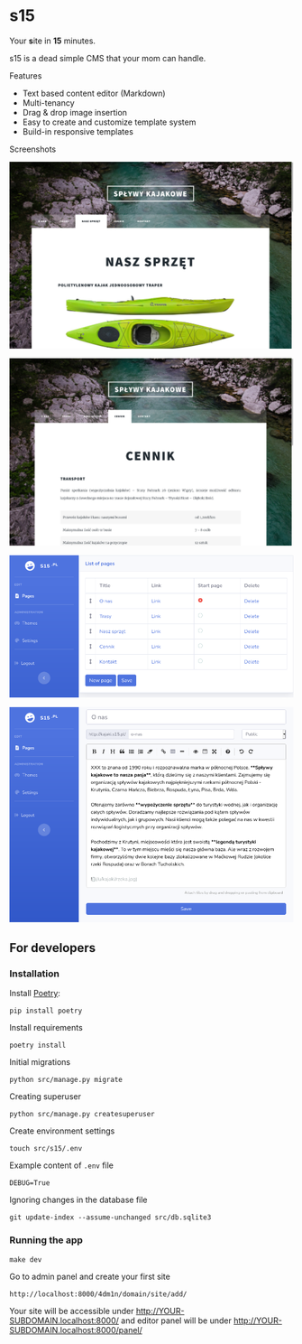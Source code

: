 # s15

Your **s**ite in **15** minutes.

s15 is a dead simple CMS that your mom can handle.

Features

- Text based content editor (Markdown)
- Multi-tenancy
- Drag & drop image insertion
- Easy to create and customize template system
- Build-in responsive templates

Screenshots

![Content exmaple](static/s15-content.jpg)

![Another content exmaple](static/s15-content2.jpg)

![Admin panel](static/s15-panel.png)

![List of pages](static/s15-editor.png)

## For developers

### Installation

Install [Poetry](https://python-poetry.org/):

    pip install poetry

Install requirements

    poetry install

Initial migrations

    python src/manage.py migrate

Creating superuser

    python src/manage.py createsuperuser

Create environment settings

    touch src/s15/.env

Example content of `.env` file

    DEBUG=True

Ignoring changes in the database file

    git update-index --assume-unchanged src/db.sqlite3

### Running the app

    make dev

Go to admin panel and create your first site

    http://localhost:8000/4dm1n/domain/site/add/

Your site will be accessible under http://YOUR-SUBDOMAIN.localhost:8000/ and editor panel will be under http://YOUR-SUBDOMAIN.localhost:8000/panel/
